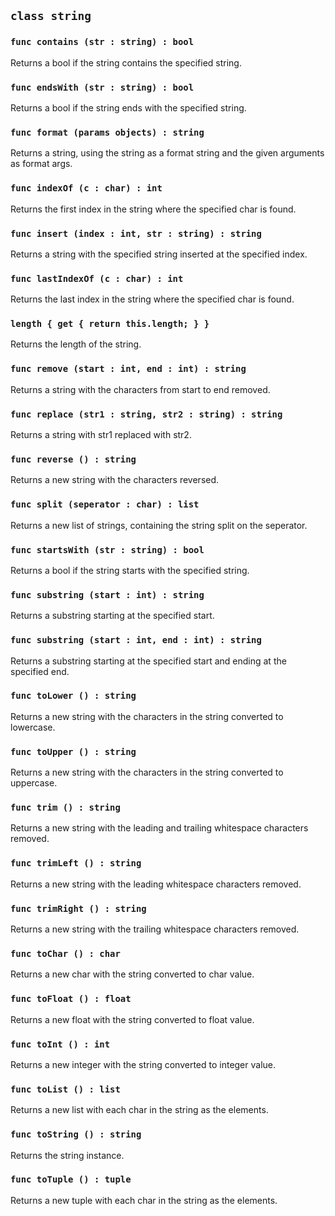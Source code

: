 ## ```class string```

### ```func contains (str : string) : bool```
Returns a bool if the string contains the specified string.

### ```func endsWith (str : string) : bool```
Returns a bool if the string ends with the specified string.

### ```func format (params objects) : string```
Returns a string, using the string as a format string and the given arguments as format args.

### ```func indexOf (c : char) : int```
Returns the first index in the string where the specified char is found.

### ```func insert (index : int, str : string) : string```
Returns a string with the specified string inserted at the specified index.

### ```func lastIndexOf (c : char) : int```
Returns the last index in the string where the specified char is found.

### ```length { get { return this.length; } }```
Returns the length of the string.

### ```func remove (start : int, end : int) : string```
Returns a string with the characters from start to end removed.

### ```func replace (str1 : string, str2 : string) : string```
Returns a string with str1 replaced with str2.

### ```func reverse () : string```
Returns a new string with the characters reversed.

### ```func split (seperator : char) : list```
Returns a new list of strings, containing the string split on the seperator.

### ```func startsWith (str : string) : bool```
Returns a bool if the string starts with the specified string.

### ```func substring (start : int) : string```
Returns a substring starting at the specified start.

### ```func substring (start : int, end : int) : string```
Returns a substring starting at the specified start and ending at the specified end.

### ```func toLower () : string```
Returns a new string with the characters in the string converted to lowercase.

### ```func toUpper () : string```
Returns a new string with the characters in the string converted to uppercase.

### ```func trim () : string```
Returns a new string with the leading and trailing whitespace characters removed.

### ```func trimLeft () : string```
Returns a new string with the leading whitespace characters removed.

### ```func trimRight () : string```
Returns a new string with the trailing whitespace characters removed.

### ```func toChar () : char```
Returns a new char with the string converted to char value.

### ```func toFloat () : float```
Returns a new float with the string converted to float value.

### ```func toInt () : int```
Returns a new integer with the string converted to integer value.

### ```func toList () : list```
Returns a new list with each char in the string as the elements.

### ```func toString () : string```
Returns the string instance.

### ```func toTuple () : tuple```
Returns a new tuple with each char in the string as the elements.
